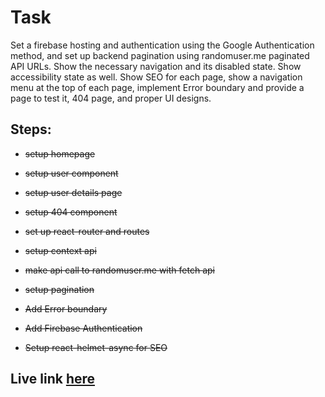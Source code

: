 # Task

Set a firebase hosting and authentication using the Google Authentication method, and set up backend pagination using randomuser.me paginated API URLs. Show the necessary navigation and its disabled state. Show accessibility state as well. Show SEO for each page, show a navigation menu at the top of each page, implement Error boundary and provide a page to test it, 404 page, and proper UI designs.

## Steps:

- ~~setup homepage~~
- ~~setup user component~~
- ~~setup user details page~~
- ~~setup 404 component~~
- ~~set up react-router and routes~~
- ~~setup context api~~
- ~~make api call to randomuser.me with fetch api~~

- ~~setup pagination~~
- ~~Add Error boundary~~
- ~~Add Firebase Authentication~~
- ~~Setup react-helmet-async for SEO~~

## Live link [here](https://random-users-73bff.web.app/)
